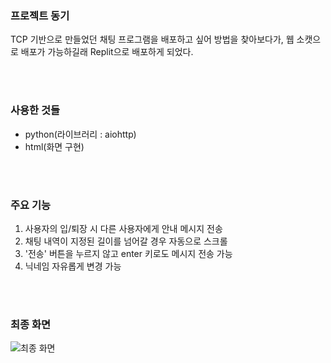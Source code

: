 ### 프로젝트 동기
TCP 기반으로 만들었던 채팅 프로그램을 배포하고 싶어 방법을 찾아보다가, 웹 소캣으로 배포가 가능하길래 Replit으로 배포하게 되었다.

<br>
<br>

### 사용한 것들
- python(라이브러리 : aiohttp) <br>
- html(화면 구현) <br>

<br>
<br>

### 주요 기능
1. 사용자의 입/퇴장 시 다른 사용자에게 안내 메시지 전송
2. 채팅 내역이 지정된 길이를 넘어갈 경우 자동으로 스크롤
3. '전송' 버튼을 누르지 않고 enter 키로도 메시지 전송 가능
4. 닉네임 자유롭게 변경 가능
   

<br>
<br>

### 최종 화면
![최종 화면](https://github.com/user-attachments/assets/47f50a1d-3ba0-4468-98db-dc946854330b)

